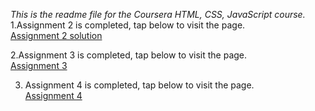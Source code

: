 *This is the readme file for the Coursera HTML, CSS, JavaScript course.* <br/>
1.Assignment 2 is completed, tap below to visit the page. <br/>
[Assignment 2 solution](https://elderwand19.github.io/coursera_webd_assign/module2-solutions/index.html) <br/>


2.Assignment 3 is completed, tap below to visit the page. <br/>
[Assignment 3](https://elderwand19.github.io/coursera_webd_assign/module3-sol/index.html) <br/>


3. Assignment 4 is completed, tap below to visit the page. </br>
[Assignment 4](https://elderwand19.github.io/coursera_webd_assign/module4-sol/harder/index.html) 

